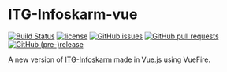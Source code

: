 # ITG-Infoskarm-vue

[![Build Status](https://travis-ci.org/itggot-joel-eriksson/ITG-Infoskarm-vue.svg?branch=master)](https://travis-ci.org/itggot-joel-eriksson/ITG-Infoskarm-vue)
[![license](https://img.shields.io/github/license/itggot-joel-eriksson/ITG-Infoskarm-vue.svg)](https://github.com/itggot-joel-eriksson/ITG-Infoskarm-vue/blob/master/LICENSE)
[![GitHub issues](https://img.shields.io/github/issues/itggot-joel-eriksson/ITG-Infoskarm-vue.svg)](https://github.com/itggot-joel-eriksson/ITG-Infoskarm-vue/issues)
[![GitHub pull requests](https://img.shields.io/github/issues-pr/itggot-joel-eriksson/ITG-Infoskarm-vue.svg)](https://github.com/itggot-joel-eriksson/ITG-Infoskarm-vue/pulls)
[![GitHub (pre-)release](https://img.shields.io/github/release/itggot-joel-eriksson/ITG-Infoskarm-vue/all.svg)](https://github.com/itggot-joel-eriksson/ITG-Infoskarm-vue/releases)

A new version of [ITG-Infoskarm](https://github.com/itggot-joel-eriksson/ITG-Infoskarm) made in Vue.js using VueFire.
